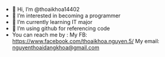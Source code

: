 - 👋 Hi, I’m @thoaikhoa14402
- 👀 I’m interested in becoming a programmer
- 🌱 I’m currently learning IT major
- 💞️ I’m using github for referencing code
- You can reach me by : 
   My FB: https://www.facebook.com/thoaikhoa.nguyen.5/
   My email: nguyenthoaidangkhoa@gmail.com

